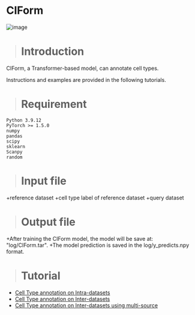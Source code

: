 # CIForm
![image]()

># Introduction

CIForm, a Transformer-based model, can annotate cell types. 

Instructions and examples are provided in the following tutorials.

># Requirement
```
Python 3.9.12
PyTorch >= 1.5.0
numpy
pandas
scipy
sklearn
Scanpy
random
```
># Input file
+reference dataset
+cell type label of reference dataset
+query dataset

># Output file
+After training the CIForm model, the model will be save at: "log/CIForm.tar".
+The model prediction is saved in the log/y_predicts.npy format.


[//]: # (```)

># Tutorial
- [Cell Type annotation on Intra-datasets](https://github.com/zhanglab-wbgcas/CIForm/blob/main/Tutorial/Tutorial_Intra.ipynb)
- [Cell Type annotation on Inter-datasets](https://github.com/zhanglab-wbgcas/CIForm/blob/main/Tutorial/Tutorial_Inter.ipynb)
- [Cell Type annotation on Inter-datasets using multi-source](https://github.com/zhanglab-wbgcas/CIForm/blob/main/Tutorial/Tutorial_multi-sources.ipynb)

